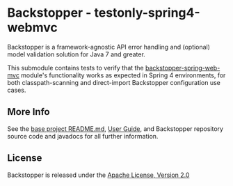 # Backstopper - testonly-spring4-webmvc

Backstopper is a framework-agnostic API error handling and (optional) model validation solution for Java 7 and greater.

This submodule contains tests to verify that the [backstopper-spring-web-mvc](../../backstopper-spring-web-mvc) 
module's functionality works as expected in Spring 4 environments, for both classpath-scanning and direct-import 
Backstopper configuration use cases.

## More Info

See the [base project README.md](../../README.md), [User Guide](../../USER_GUIDE.md), and Backstopper repository 
source code and javadocs for all further information.

## License

Backstopper is released under the [Apache License, Version 2.0](http://www.apache.org/licenses/LICENSE-2.0)
